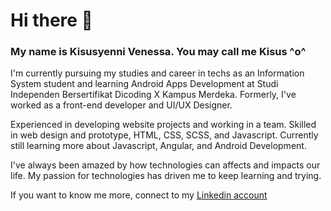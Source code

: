 # Hi there 👋
### My name is Kisusyenni Venessa. You may call me Kisus ^o^

I'm currently pursuing my studies and career in techs as an Information System student and learning Android Apps Development at Studi Independen Bersertifikat Dicoding X Kampus Merdeka. Formerly, I've worked as a front-end developer and UI/UX Designer. 

Experienced in developing website projects and working in a team. Skilled in web design and prototype, HTML, CSS, SCSS, and Javascript. Currently still learning more about Javascript, Angular, and Android Development.

I've always been amazed by how technologies can affects and impacts our life. My passion for technologies has driven me to keep learning and trying. 

If you want to know me more, connect to my [Linkedin account](https://www.linkedin.com/in/kisusyenni/)
